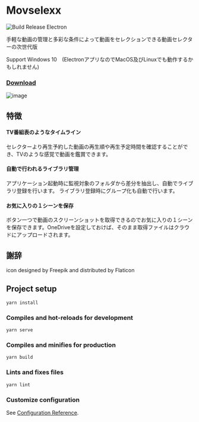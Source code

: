 # Movselexx

![Build Release Electron](https://github.com/finalstream/Movselexx/workflows/Build%20Release%20Electron/badge.svg) 

手軽な動画の管理と多彩な条件によって動画をセレクションできる動画セレクターの次世代版

Support Windows 10　(ElectronアプリなのでMacOS及びLinuxでも動作するかもしれません)

### [Download](https://github.com/finalstream/Movselexx/releases/latest)

![image](https://user-images.githubusercontent.com/3516444/99921627-e6fe2580-2d6e-11eb-8899-cd90c52e3888.png)

## 特徴

#### TV番組表のようなタイムライン
セレクターより再生予約した動画の再生順や再生予定時間を確認することができ、TVのような感覚で動画を鑑賞できます。

#### 自動で行われるライブラリ管理
アプリケーション起動時に監視対象のフォルダから差分を抽出し、自動でライブラリ登録を行います。
ライブラリ登録時にグループ化も自動で行います。

#### お気に入りの１シーンを保存
ボタン一つで動画のスクリーンショットを取得できるのでお気に入りの１シーンを保存できます。OneDriveを設定しておけば、そのまま取得ファイルはクラウドにアップロードされます。

## 謝辞
icon designed by Freepik and distributed by Flaticon

## Project setup
```
yarn install
```

### Compiles and hot-reloads for development
```
yarn serve
```

### Compiles and minifies for production
```
yarn build
```

### Lints and fixes files
```
yarn lint
```

### Customize configuration
See [Configuration Reference](https://cli.vuejs.org/config/).
